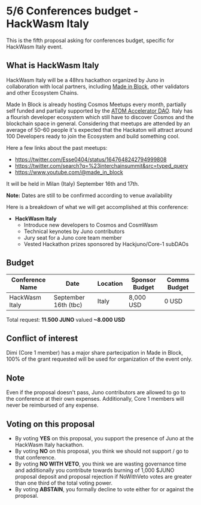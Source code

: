 # 5/6 Conferences budget - HackWasm Italy

This is the fifth proposal asking for conferences budget, specific for HackWasm Italy event.

## What is HackWasm Italy
HackWasm Italy will be a 48hrs hackathon organized by Juno in collaboration with local partners, including [Made in Block](https://twitter.com/madeinblock_), other validators and other Ecosystem Chains. 

Made In Block is already hosting Cosmos Meetups every month, partially self funded and partially supported by the [ATOM Accelerator DAO](https://twitter.com/ATOMAccelerator/status/1648703193742974976). Italy has a flourish developer ecosystem which still have to discover Cosmos and the blockchain space in general. Considering that meetups are attended by an average of 50-60 people it's expected that the Hackaton will attract around 100 Developers ready to join the Ecosystem and build something cool.

Here a few links about the past meetups: 
- https://twitter.com/Esse0404/status/1647648242794999808
- https://twitter.com/search?q=%23interchainsummit&src=typed_query
- https://www.youtube.com/@made_in_block

It will be held in Milan (Italy) September 16th and 17th. 

**Note:** Dates are still to be confirmed according to venue availability

Here is a breakdown of what we will get accomplished at this conference:

- **HackWasm Italy**
    - Introduce new developers to Cosmos and CosmWasm
    - Technical keynotes by Juno contributors
    - Jury seat for a Juno core team member
    - Vested Hackathon prizes sponsored by Hackjuno/Core-1 subDAOs

## Budget

| Conference Name | Date | Location | Sponsor Budget | Comms Budget |
| -------- | -------- | -------- | -------- | -------- |
| HackWasm Italy | September 16th (tbc) | Italy | 8,000 USD | 0 USD |

Total request: **11.500 JUNO** valued **~8.000 USD**

## Conflict of interest
Dimi (Core 1 member) has a major share partecipation in Made in Block, 100% of the grant requested will be used for organization of the event only.

## Note
Even if the proposal doesn't pass, Juno contributors are allowed to go to the conference at their own expenses. Additionally, Core 1 members will never be reimbursed of any expense.

## Voting on this proposal
* By voting **YES** on this proposal, you support the presence of Juno at the HackWasm Italy hackathon.
* By voting **NO** on this proposal, you think we should not support / go to that conference.
* By voting **NO WITH VETO**, you think we are wasting governance time and additionally you contribute towards burning of 1,000 $JUNO proposal deposit and proposal rejection if NoWithVeto votes are greater than one third of the total voting power.
* By voting **ABSTAIN**, you formally decline to vote either for or against the proposal.